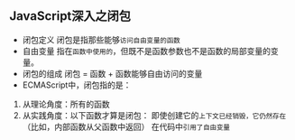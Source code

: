 ## JavaScript深入之闭包
- 闭包定义
  闭包是指那些能够`访问自由变量的函数`
- 自由变量
  指在`函数中使用的`，但既不是函数参数也不是函数的局部变量的变量。
- 闭包的组成
闭包 = 函数 + 函数能够自由访问的变量
- ECMAScript中，闭包指的是：
1. 从理论角度：所有的函数
2. 从实践角度：以下函数才算是闭包：
即使创建它的`上下文已经销毁，它仍然存在`（比如，内部函数从父函数中返回）
在代码中`引用了自由变量`